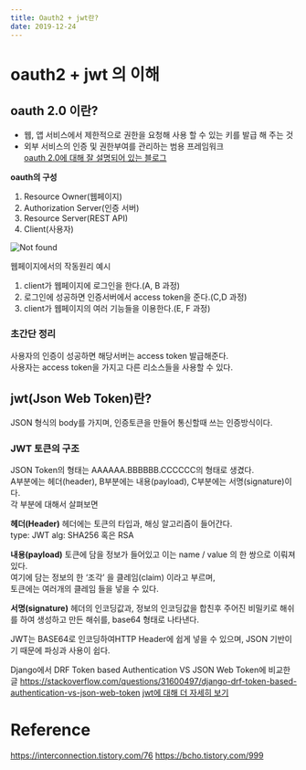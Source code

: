 ```yaml
---
title: Oauth2 + jwt란?
date: 2019-12-24
---
```


# oauth2 + jwt 의 이해

## oauth 2.0 이란?
- 웹, 앱 서비스에서 제한적으로 권한을 요청해 사용 할 수 있는 키를 발급 해 주는 것
- 외부 서비스의 인증 및 권한부여를 관리하는 범용 프레임워크  
[oauth 2.0에 대해 잘 설명되어 있는 블로그]
  
**oauth의 구성**
1) Resource Owner(웹페이지)  
2) Authorization Server(인증 서버)  
3) Resource Server(REST API)  
4) Client(사용자)  

![Not found](https://t1.daumcdn.net/cfile/tistory/25238637583547EC0A "oauth flow")

웹페이지에서의 작동원리 예시  
1. client가 웹페이지에 로그인을 한다.(A, B 과정)  
2. 로그인에 성공하면 인증서버에서 access token을 준다.(C,D 과정)
3. client가 웹페이지의 여러 기능들을 이용한다.(E, F 과정)

### 초간단 정리
사용자의 인증이 성공하면 해당서버는 access token 발급해준다.  
사용자는 access token을 가지고 다른 리소스들을 사용할 수 있다.  

## jwt(Json Web Token)란?
JSON 형식의 body를 가지며, 인증토큰을 만들어 통신할때 쓰는 인증방식이다.  

### JWT 토큰의 구조

JSON Token의 형태는 AAAAAA.BBBBBB.CCCCCC의 형태로 생겼다.  
A부분에는 헤더(header), B부분에는 내용(payload), C부분에는 서명(signature)이다.  
각 부분에 대해서 살펴보면  

**헤더(Header)**
헤더에는 토큰의 타입과, 해싱 알고리즘이 들어간다.  
type: JWT
alg: SHA256 혹은 RSA  

**내용(payload)**
토큰에 담을 정보가 들어있고 이는 name / value 의 한 쌍으로 이뤄져있다.  
여기에 담는 정보의 한 ‘조각’ 을 클레임(claim) 이라고 부르며,  
토큰에는 여러개의 클레임 들을 넣을 수 있다.  

**서명(signature)**
헤더의 인코딩값과, 정보의 인코딩값을 합친후 주어진 비밀키로 해쉬를 하여 생성하고
만든 해쉬를, base64 형태로 나타낸다.

JWT는 BASE64로 인코딩하여HTTP Header에 쉽게 넣을 수 있으며, JSON 기반이기 때문에 파싱과 사용이 쉽다.  

Django에서 DRF Token based Authentication VS JSON Web Token에 비교한 글
<https://stackoverflow.com/questions/31600497/django-drf-token-based-authentication-vs-json-web-token>
[jwt에 대해 더 자세히 보기]

# Reference
<https://interconnection.tistory.com/76>
<https://bcho.tistory.com/999>

[oauth 2.0에 대해 잘 설명되어 있는 블로그]: https://interconnection.tistory.com/76
[jwt에 대해 더 자세히 보기]: https://bcho.tistory.com/999
